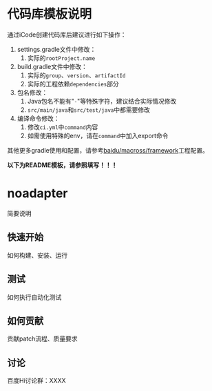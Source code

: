 # 代码库模板说明
通过iCode创建代码库后建议进行如下操作：
1. settings.gradle文件中修改：
    1. 实际的`rootProject.name`
2. build.gradle文件中修改：
    1. 实际的`group`、`version`、`artifactId`
    2. 实际的工程依赖`dependencies`部分
3. 包名修改：
    1. Java包名不能有"`-`"等特殊字符，建议结合实际情况修改
    2. `src/main/java`和`src/test/java`中都需要修改
4. 编译命令修改：
    1. 修改`ci.yml`中`command`内容
    2. 如需使用特殊的env，请在`command`中加入export命令
    
其他更多gradle使用和配置，请参考[baidu/macross/framework](http://icode.baidu.com/repos/baidu/macross/framework/tree/master)工程配置。

**以下为README模板，请参照填写！！！**
# noadapter
简要说明

## 快速开始
如何构建、安装、运行

## 测试
如何执行自动化测试

## 如何贡献
贡献patch流程、质量要求

## 讨论
百度Hi讨论群：XXXX
